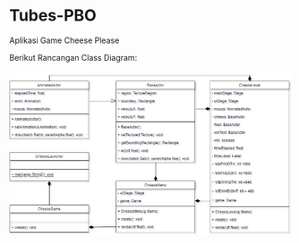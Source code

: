# Tubes-PBO
Aplikasi Game Cheese Please

Berikut Rancangan Class Diagram:

<html>
<body>
<p>
<img src="Class Diagram.jpg">
</p>
</body>
</html>
